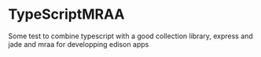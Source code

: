 # TypeScriptMRAA

Some test to combine typescript with a good collection library, express and jade and mraa for developping edison apps
